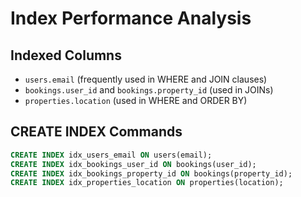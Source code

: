# Index Performance Analysis

## Indexed Columns
- `users.email` (frequently used in WHERE and JOIN clauses)
- `bookings.user_id` and `bookings.property_id` (used in JOINs)
- `properties.location` (used in WHERE and ORDER BY)

## CREATE INDEX Commands
```sql
CREATE INDEX idx_users_email ON users(email);
CREATE INDEX idx_bookings_user_id ON bookings(user_id);
CREATE INDEX idx_bookings_property_id ON bookings(property_id);
CREATE INDEX idx_properties_location ON properties(location);
